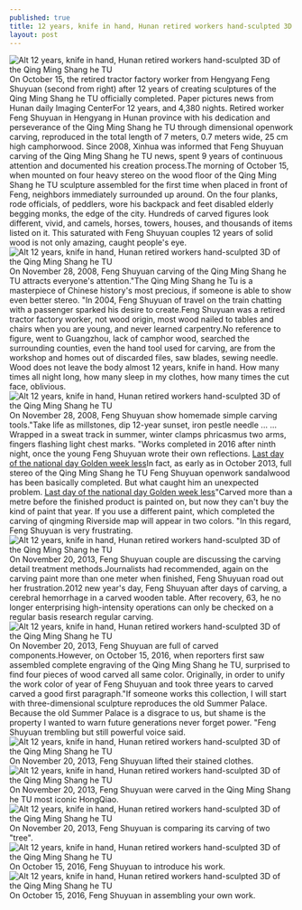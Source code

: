 ```yaml
---
published: true
title: 12 years, knife in hand, Hunan retired workers hand-sculpted 3D of the Qing Ming Shang he TU
layout: post
---
```

![Alt 12 years, knife in hand, Hunan retired workers hand-sculpted 3D of the Qing Ming Shang he TU](https://c1.staticflickr.com/9/8279/29752394323_96231af757_z.jpg)On October 15, the retired tractor factory worker from Hengyang Feng Shuyuan (second from right) after 12 years of creating sculptures of the Qing Ming Shang he TU officially completed. Paper pictures news from Hunan daily Imaging CenterFor 12 years, and 4,380 nights. Retired worker Feng Shuyuan in Hengyang in Hunan province with his dedication and perseverance of the Qing Ming Shang he TU through dimensional openwork carving, reproduced in the total length of 7 meters, 0.7 meters wide, 25 cm high camphorwood. Since 2008, Xinhua was informed that Feng Shuyuan carving of the Qing Ming Shang he TU news, spent 9 years of continuous attention and documented his creation process.The morning of October 15, when mounted on four heavy stereo on the wood floor of the Qing Ming Shang he TU sculpture assembled for the first time when placed in front of Feng, neighbors immediately surrounded up around. On the four planks, rode officials, of peddlers, wore his backpack and feet disabled elderly begging monks, the edge of the city. Hundreds of carved figures look different, vivid, and camels, horses, towers, houses, and thousands of items listed on it. This saturated with Feng Shuyuan couples 12 years of solid wood is not only amazing, caught people\'s eye.![Alt 12 years, knife in hand, Hunan retired workers hand-sculpted 3D of the Qing Ming Shang he TU](https://c2.staticflickr.com/6/5480/29752399933_f66ba4ebaf_z.jpg)On November 28, 2008, Feng Shuyuan carving of the Qing Ming Shang he TU attracts everyone\'s attention.\"The Qing Ming Shang he Tu is a masterpiece of Chinese history\'s most precious, if someone is able to show even better stereo. \"In 2004, Feng Shuyuan of travel on the train chatting with a passenger sparked his desire to create.Feng Shuyuan was a retired tractor factory worker, not wood origin, most wood nailed to tables and chairs when you are young, and never learned carpentry.No reference to figure, went to Guangzhou, lack of camphor wood, searched the surrounding counties, even the hand tool used for carving, are from the workshop and homes out of discarded files, saw blades, sewing needle. Wood does not leave the body almost 12 years, knife in hand. How many times all night long, how many sleep in my clothes, how many times the cut face, oblivious.![Alt 12 years, knife in hand, Hunan retired workers hand-sculpted 3D of the Qing Ming Shang he TU](https://c2.staticflickr.com/6/5601/29753250894_2d9efecc92_z.jpg)On November 28, 2008, Feng Shuyuan show homemade simple carving tools.\"Take life as millstones, dip 12-year sunset, iron pestle needle ... ... Wrapped in a sweat track in summer, winter clamps phricasmus two arms, fingers flashing light chest marks. \"Works completed in 2016 after ninth night, once the young Feng Shuyuan wrote their own reflections. [Last day of the national day Golden week less](http://www.eastbuzz.com/2016/10/07/last-day-of-the-national-day-golden-week-less-of-a-serious-congestion-shanghai/)In fact, as early as in October 2013, full stereo of the Qing Ming Shang he TU Feng Shuyuan openwork sandalwood has been basically completed. But what caught him an unexpected problem. [Last day of the national day Golden week less](http://www.eastbuzz.com/2016/10/07/last-day-of-the-national-day-golden-week-less-of-a-serious-congestion-shanghai/)\"Carved more than a metre before the finished product is painted on, but now they can\'t buy the kind of paint that year. If you use a different paint, which completed the carving of qingming Riverside map will appear in two colors. \"In this regard, Feng Shuyuan is very frustrating.![Alt 12 years, knife in hand, Hunan retired workers hand-sculpted 3D of the Qing Ming Shang he TU](https://c1.staticflickr.com/9/8653/30267609302_25970c5bdc_z.jpg)On November 20, 2013, Feng Shuyuan couple are discussing the carving detail treatment methods.Journalists had recommended, again on the carving paint more than one meter when finished, Feng Shuyuan road out her frustration.2012 new year\'s day, Feng Shuyuan after days of carving, a cerebral hemorrhage in a carved wooden table. After recovery, 63, he no longer enterprising high-intensity operations can only be checked on a regular basis research regular carving.![Alt 12 years, knife in hand, Hunan retired workers hand-sculpted 3D of the Qing Ming Shang he TU](https://c2.staticflickr.com/6/5755/29753266244_216f452563_z.jpg)On November 20, 2013, Feng Shuyuan are full of carved components.However, on October 15, 2016, when reporters first saw assembled complete engraving of the Qing Ming Shang he TU, surprised to find four pieces of wood carved all same color. Originally, in order to unify the work color of year of Feng Shuyuan and took three years to carved carved a good first paragraph.\"If someone works this collection, I will start with three-dimensional sculpture reproduces the old Summer Palace. Because the old Summer Palace is a disgrace to us, but shame is the property I wanted to warn future generations never forget power. \"Feng Shuyuan trembling but still powerful voice said.![Alt 12 years, knife in hand, Hunan retired workers hand-sculpted 3D of the Qing Ming Shang he TU](https://c1.staticflickr.com/9/8133/29753276604_e40e9af982_z.jpg)On November 20, 2013, Feng Shuyuan lifted their stained clothes.![Alt 12 years, knife in hand, Hunan retired workers hand-sculpted 3D of the Qing Ming Shang he TU](https://c2.staticflickr.com/6/5504/29753285604_02823a12dc_z.jpg)On November 20, 2013, Feng Shuyuan were carved in the Qing Ming Shang he TU most iconic HongQiao.![Alt 12 years, knife in hand, Hunan retired workers hand-sculpted 3D of the Qing Ming Shang he TU](https://c1.staticflickr.com/9/8407/30348209256_30e0ecdd5c_z.jpg)On November 20, 2013, Feng Shuyuan is comparing its carving of two \"tree\".![Alt 12 years, knife in hand, Hunan retired workers hand-sculpted 3D of the Qing Ming Shang he TU](https://c2.staticflickr.com/6/5603/30267651462_852bbddc3d_b.jpg)On October 15, 2016, Feng Shuyuan to introduce his work.![Alt 12 years, knife in hand, Hunan retired workers hand-sculpted 3D of the Qing Ming Shang he TU](https://c2.staticflickr.com/8/7779/29752453613_fecda58b23_z.jpg)On October 15, 2016, Feng Shuyuan in assembling your own work.